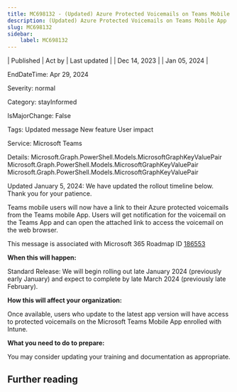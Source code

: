 ```yaml
---
title: MC698132 - (Updated) Azure Protected Voicemails on Teams Mobile App
description: (Updated) Azure Protected Voicemails on Teams Mobile App
slug: MC698132
sidebar:
    label: MC698132
---
```



| Published | Act by | Last updated |
| Dec 14, 2023 |  | Jan 05, 2024 |

EndDateTime: Apr 29, 2024

Severity: normal

Category: stayInformed

IsMajorChange: False

Tags: Updated message New feature User impact

Service: Microsoft Teams

Details: Microsoft.Graph.PowerShell.Models.MicrosoftGraphKeyValuePair Microsoft.Graph.PowerShell.Models.MicrosoftGraphKeyValuePair Microsoft.Graph.PowerShell.Models.MicrosoftGraphKeyValuePair

<p style="">Updated January 5, 2024: We have updated the rollout timeline below. Thank you for your patience.</p><p style="">Teams mobile users will now have a link to their Azure protected voicemails from the Teams mobile App. Users will get notification for the voicemail on the Teams App and can open the attached link to access the voicemail on the web browser.<br></p>
<p>This message is associated with Microsoft 365 Roadmap ID <a href="https://www.microsoft.com/microsoft-365/roadmap?rtc=1%26filters=&amp;searchterms=186553" target="_blank">186553</a><br></p>

<p><b>When this will happen:</b></p><p>Standard Release: We will begin rolling out late January 2024 (previously early January) and expect to complete by late March 2024 (previously late February).</p>

<p><b>How this will affect your organization:</b><br></p>

<p>Once available, users who update to the latest app version will have access to protected voicemails on the Microsoft Teams Mobile App enrolled with Intune.</p>

<p><b>What you need to do to prepare:</b><br></p>
<p>You may consider updating your training and documentation as appropriate.</p>

## Further reading

